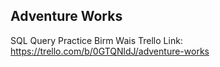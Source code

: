 ## Adventure Works

SQL Query Practice
Birm Wais
Trello Link: https://trello.com/b/0GTQNldJ/adventure-works
